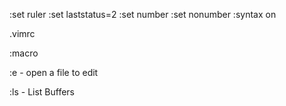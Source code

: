 :set ruler 
:set laststatus=2
:set number
	:set nonumber
:syntax on

.vimrc

:macro

:e 
	- open a file to edit

:ls
	- List Buffers
